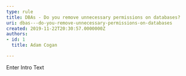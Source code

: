 ```yaml
---
type: rule
title: DBAs - Do you remove unnecessary permissions on databases?
uri: dbas---do-you-remove-unnecessary-permissions-on-databases
created: 2019-11-22T20:30:57.0000000Z
authors:
- id: 1
  title: Adam Cogan

---
```




<span class='intro'> Enter Intro Text </span>





